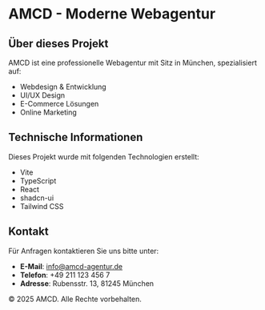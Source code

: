 
# AMCD - Moderne Webagentur

## Über dieses Projekt

AMCD ist eine professionelle Webagentur mit Sitz in München, spezialisiert auf:
- Webdesign & Entwicklung
- UI/UX Design
- E-Commerce Lösungen
- Online Marketing

## Technische Informationen

Dieses Projekt wurde mit folgenden Technologien erstellt:

- Vite
- TypeScript
- React
- shadcn-ui
- Tailwind CSS

## Kontakt

Für Anfragen kontaktieren Sie uns bitte unter:
- **E-Mail**: info@amcd-agentur.de
- **Telefon**: +49 211 123 456 7
- **Adresse**: Rubensstr. 13, 81245 München

© 2025 AMCD. Alle Rechte vorbehalten.
